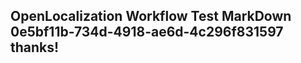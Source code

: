 <properties
ms.topic="hero-topic"
ms.test1="hero-topic"
ms.test2="test"/>

## OpenLocalization Workflow Test MarkDown 0e5bf11b-734d-4918-ae6d-4c296f831597 thanks!
